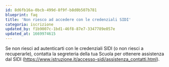 ```yaml
---
id: 8d6fb16a-0bcb-499d-8f9f-b8d0b507b781
blueprint: faq
title: 'Non riesco ad accedere con le credenziali SIDI'
categoria: iscrizione
updated_by: f1b9007c-1bd1-46f8-87e7-3347789e057e
updated_at: 1669974615
---
```

Se non riesci ad autenticarti con le credenziali SIDI (o non riesci a recuperarle), contatta la segreteria della tua Scuola per ottenere assistenza dal SIDI (https://www.istruzione.it/accesso-sidi/assistenza_contatti.html).